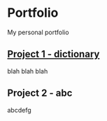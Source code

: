 # Portfolio
My personal portfolio



## [Project 1 - dictionary](https://github.com/yts01/DE-EN-Interactive-Dictionary)
blah blah blah

[](https://github.com/yts01/Portfolio/blob/master/images/Zug.jpg)

## Project 2 - abc
abcdefg
